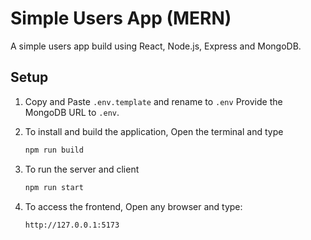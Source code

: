 # Simple Users App (MERN)
A simple users app build using React, Node.js, Express and MongoDB.

## Setup
1. Copy and Paste `.env.template` and rename to `.env` Provide the MongoDB URL to `.env`.

2. To install and build the application, Open the terminal and type
    ```bash
    npm run build
    ```
3. To run the server and client
    ```bash
    npm run start
    ```
4. To access the frontend, Open any browser and type:
    ```plaintext
    http://127.0.0.1:5173
    ```


